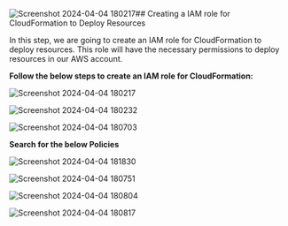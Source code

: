 ![Screenshot 2024-04-04 180217](https://github.com/mathesh-me/two-tier-architecture-aws-cf/assets/144098846/3c411871-2654-4951-9274-0fef34e6fb82)## Creating a IAM role for CloudFormation to Deploy Resources

In this step, we are going to create an IAM role for CloudFormation to deploy resources. This role will have the necessary permissions to deploy resources in our AWS account.<br>

**Follow the below steps to create an IAM role for CloudFormation:**

![Screenshot 2024-04-04 180217](https://github.com/mathesh-me/two-tier-architecture-aws-cf/assets/144098846/32b25639-c86d-4ddc-905d-ef11814803be)

![Screenshot 2024-04-04 180232](https://github.com/mathesh-me/two-tier-architecture-aws-cf/assets/144098846/024871d2-8794-48dd-a672-a04065b898fc)

![Screenshot 2024-04-04 180703](https://github.com/mathesh-me/two-tier-architecture-aws-cf/assets/144098846/8b76ae83-84d4-4fcc-ac33-fe12beda5724)

**Search for the below Policies**

![Screenshot 2024-04-04 181830](https://github.com/mathesh-me/two-tier-architecture-aws-cf/assets/144098846/e74dcdd8-a6ba-42a4-908a-e61379cf9395)

![Screenshot 2024-04-04 180751](https://github.com/mathesh-me/two-tier-architecture-aws-cf/assets/144098846/2f569277-bbbc-48dd-87b8-627d99f34b77)

![Screenshot 2024-04-04 180804](https://github.com/mathesh-me/two-tier-architecture-aws-cf/assets/144098846/02519580-a62f-4b81-af98-21c916bc8730)

![Screenshot 2024-04-04 180817](https://github.com/mathesh-me/two-tier-architecture-aws-cf/assets/144098846/dfbfb5c6-b063-460d-add1-15fe2b12222b)
